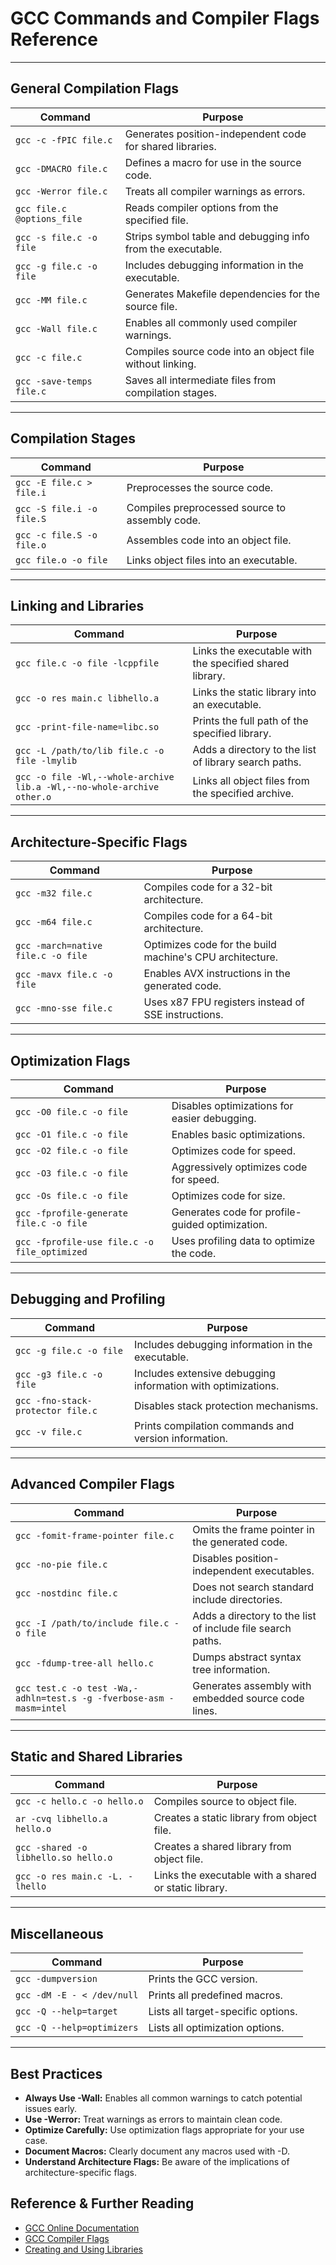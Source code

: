 # GCC Commands and Compiler Flags Reference
---

## General Compilation Flags

| Command | Purpose |
|---------|---------|
| `gcc -c -fPIC file.c` | Generates position-independent code for shared libraries. |
| `gcc -DMACRO file.c` | Defines a macro for use in the source code. |
| `gcc -Werror file.c` | Treats all compiler warnings as errors. |
| `gcc file.c @options_file` | Reads compiler options from the specified file. |
| `gcc -s file.c -o file` | Strips symbol table and debugging info from the executable. |
| `gcc -g file.c -o file` | Includes debugging information in the executable. |
| `gcc -MM file.c` | Generates Makefile dependencies for the source file. |
| `gcc -Wall file.c` | Enables all commonly used compiler warnings. |
| `gcc -c file.c` | Compiles source code into an object file without linking. |
| `gcc -save-temps file.c` | Saves all intermediate files from compilation stages. |

---

## Compilation Stages

| Command | Purpose |
|---------|---------|
| `gcc -E file.c > file.i` | Preprocesses the source code. |
| `gcc -S file.i -o file.S` | Compiles preprocessed source to assembly code. |
| `gcc -c file.S -o file.o` | Assembles code into an object file. |
| `gcc file.o -o file` | Links object files into an executable. |

---

## Linking and Libraries

| Command | Purpose |
|---------|---------|
| `gcc file.c -o file -lcppfile` | Links the executable with the specified shared library. |
| `gcc -o res main.c libhello.a` | Links the static library into an executable. |
| `gcc -print-file-name=libc.so` | Prints the full path of the specified library. |
| `gcc -L /path/to/lib file.c -o file -lmylib` | Adds a directory to the list of library search paths. |
| `gcc -o file -Wl,--whole-archive lib.a -Wl,--no-whole-archive other.o` | Links all object files from the specified archive. |

---

## Architecture-Specific Flags

| Command | Purpose |
|---------|---------|
| `gcc -m32 file.c` | Compiles code for a 32-bit architecture. |
| `gcc -m64 file.c` | Compiles code for a 64-bit architecture. |
| `gcc -march=native file.c -o file` | Optimizes code for the build machine's CPU architecture. |
| `gcc -mavx file.c -o file` | Enables AVX instructions in the generated code. |
| `gcc -mno-sse file.c` | Uses x87 FPU registers instead of SSE instructions. |

---

## Optimization Flags

| Command | Purpose |
|---------|---------|
| `gcc -O0 file.c -o file` | Disables optimizations for easier debugging. |
| `gcc -O1 file.c -o file` | Enables basic optimizations. |
| `gcc -O2 file.c -o file` | Optimizes code for speed. |
| `gcc -O3 file.c -o file` | Aggressively optimizes code for speed. |
| `gcc -Os file.c -o file` | Optimizes code for size. |
| `gcc -fprofile-generate file.c -o file` | Generates code for profile-guided optimization. |
| `gcc -fprofile-use file.c -o file_optimized` | Uses profiling data to optimize the code. |

---

## Debugging and Profiling

| Command | Purpose |
|---------|---------|
| `gcc -g file.c -o file` | Includes debugging information in the executable. |
| `gcc -g3 file.c -o file` | Includes extensive debugging information with optimizations. |
| `gcc -fno-stack-protector file.c` | Disables stack protection mechanisms. |
| `gcc -v file.c` | Prints compilation commands and version information. |

---

## Advanced Compiler Flags

| Command | Purpose |
|---------|---------|
| `gcc -fomit-frame-pointer file.c` | Omits the frame pointer in the generated code. |
| `gcc -no-pie file.c` | Disables position-independent executables. |
| `gcc -nostdinc file.c` | Does not search standard include directories. |
| `gcc -I /path/to/include file.c -o file` | Adds a directory to the list of include file search paths. |
| `gcc -fdump-tree-all hello.c` | Dumps abstract syntax tree information. |
| `gcc test.c -o test -Wa,-adhln=test.s -g -fverbose-asm -masm=intel` | Generates assembly with embedded source code lines. |

---

## Static and Shared Libraries

| Command | Purpose |
|---------|---------|
| `gcc -c hello.c -o hello.o` | Compiles source to object file. |
| `ar -cvq libhello.a hello.o` | Creates a static library from object file. |
| `gcc -shared -o libhello.so hello.o` | Creates a shared library from object file. |
| `gcc -o res main.c -L. -lhello` | Links the executable with a shared or static library. |

---

## Miscellaneous

| Command | Purpose |
|---------|---------|
| `gcc -dumpversion` | Prints the GCC version. |
| `gcc -dM -E - < /dev/null` | Prints all predefined macros. |
| `gcc -Q --help=target` | Lists all target-specific options. |
| `gcc -Q --help=optimizers` | Lists all optimization options. |

---

## Best Practices

- **Always Use -Wall:** Enables all common warnings to catch potential issues early.
- **Use -Werror:** Treat warnings as errors to maintain clean code.
- **Optimize Carefully:** Use optimization flags appropriate for your use case.
- **Document Macros:** Clearly document any macros used with -D.
- **Understand Architecture Flags:** Be aware of the implications of architecture-specific flags.

## Reference & Further Reading

- [GCC Online Documentation](https://gcc.gnu.org/onlinedocs/)
- [GCC Compiler Flags](https://gcc.gnu.org/onlinedocs/gcc/Option-Summary.html)
- [Creating and Using Libraries](http://www.yolinux.com/TUTORIALS/LibraryArchives-StaticAndDynamic.html)
